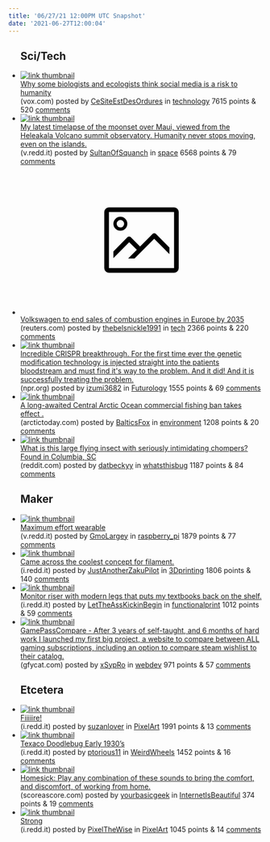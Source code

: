 ```yaml
---
title: '06/27/21 12:00PM UTC Snapshot'
date: '2021-06-27T12:00:04'
---
```

<ul>
<h2>Sci/Tech</h2>

<li><a href='https://www.vox.com/recode/2021/6/26/22550981/carl-bergstrom-joe-bak-coleman-biologists-ecologists-social-media-risk-humanity-research-academics'><img src='https://b.thumbs.redditmedia.com/BvSl3KoF9FJxZ9xPKda7odh0VDy1RUctd5SOY5TFPWQ.jpg' alt='link thumbnail'></a><div><div class='linkTitle'><a href='https://www.vox.com/recode/2021/6/26/22550981/carl-bergstrom-joe-bak-coleman-biologists-ecologists-social-media-risk-humanity-research-academics'>Why some biologists and ecologists think social media is a risk to humanity</a></div>(vox.com) posted by <a href='https://www.reddit.com/user/CeSiteEstDesOrdures'>CeSiteEstDesOrdures</a> in <a href='https://www.reddit.com/r/technology'>technology</a> 7615 points & 520 <a href='https://www.reddit.com/r/technology/comments/o8nfee/why_some_biologists_and_ecologists_think_social/'>comments</a></div></li>

<li><a href='https://v.redd.it/mdcjv9vyap771'><img src='https://a.thumbs.redditmedia.com/G762DC7pak33DTGkjhq3mLV33YEgdqW713T5mi2wOU0.jpg' alt='link thumbnail'></a><div><div class='linkTitle'><a href='https://v.redd.it/mdcjv9vyap771'>My latest timelapse of the moonset over Maui, viewed from the Heleakala Volcano summit observatory. Humanity never stops moving, even on the islands.</a></div>(v.redd.it) posted by <a href='https://www.reddit.com/user/SultanOfSquanch'>SultanOfSquanch</a> in <a href='https://www.reddit.com/r/space'>space</a> 6568 points & 79 <a href='https://www.reddit.com/r/space/comments/o8md1m/my_latest_timelapse_of_the_moonset_over_maui/'>comments</a></div></li>

<li><a href='https://www.reuters.com/business/sustainable-business/vw-end-sales-combustion-engines-europe-by-2035-2021-06-26/'><svg version='1.1' viewBox='-34 -14 104 64' preserveAspectRatio='xMidYMid meet' xmlns='http://www.w3.org/2000/svg' xmlns:xlink='http://www.w3.org/1999/xlink'>
    <title>link thumbnail</title>
    <path d='M32,4H4A2,2,0,0,0,2,6V30a2,2,0,0,0,2,2H32a2,2,0,0,0,2-2V6A2,2,0,0,0,32,4ZM4,30V6H32V30Z'></path>
    <path d='M8.92,14a3,3,0,1,0-3-3A3,3,0,0,0,8.92,14Zm0-4.6A1.6,1.6,0,1,1,7.33,11,1.6,1.6,0,0,1,8.92,9.41Z'></path>
    <path d='M22.78,15.37l-5.4,5.4-4-4a1,1,0,0,0-1.41,0L5.92,22.9v2.83l6.79-6.79L16,22.18l-3.75,3.75H15l8.45-8.45L30,24V21.18l-5.81-5.81A1,1,0,0,0,22.78,15.37Z'></path>
    </svg></a><div><div class='linkTitle'><a href='https://www.reuters.com/business/sustainable-business/vw-end-sales-combustion-engines-europe-by-2035-2021-06-26/'>Volkswagen to end sales of combustion engines in Europe by 2035</a></div>(reuters.com) posted by <a href='https://www.reddit.com/user/thebelsnickle1991'>thebelsnickle1991</a> in <a href='https://www.reddit.com/r/tech'>tech</a> 2366 points & 220 <a href='https://www.reddit.com/r/tech/comments/o8gjoa/volkswagen_to_end_sales_of_combustion_engines_in/'>comments</a></div></li>

<li><a href='https://www.npr.org/sections/health-shots/2021/06/26/1009817539/he-inherited-a-devastating-disease-a-crispr-gene-editing-breakthrough-stopped-it'><img src='https://b.thumbs.redditmedia.com/HWGHt_fvz31zQgMbPaiARZcNLxrVhydya9DNxCKizeQ.jpg' alt='link thumbnail'></a><div><div class='linkTitle'><a href='https://www.npr.org/sections/health-shots/2021/06/26/1009817539/he-inherited-a-devastating-disease-a-crispr-gene-editing-breakthrough-stopped-it'>Incredible CRISPR breakthrough. For the first time ever the genetic modification technology is injected straight into the patients bloodstream and must find it's way to the problem. And it did! And it is successfully treating the problem.</a></div>(npr.org) posted by <a href='https://www.reddit.com/user/izumi3682'>izumi3682</a> in <a href='https://www.reddit.com/r/Futurology'>Futurology</a> 1555 points & 69 <a href='https://www.reddit.com/r/Futurology/comments/o8frxr/incredible_crispr_breakthrough_for_the_first_time/'>comments</a></div></li>

<li><a href='https://www.arctictoday.com/a-long-awaited-central-arctic-ocean-commercial-fishing-ban-takes-effect/'><img src='https://b.thumbs.redditmedia.com/65FCqVr4eGan2fuui7F-5Dx6_BDklxlWUztY45JLy8k.jpg' alt='link thumbnail'></a><div><div class='linkTitle'><a href='https://www.arctictoday.com/a-long-awaited-central-arctic-ocean-commercial-fishing-ban-takes-effect/'>A long-awaited Central Arctic Ocean commercial fishing ban takes effect .</a></div>(arctictoday.com) posted by <a href='https://www.reddit.com/user/BalticsFox'>BalticsFox</a> in <a href='https://www.reddit.com/r/environment'>environment</a> 1208 points & 20 <a href='https://www.reddit.com/r/environment/comments/o8h5o1/a_longawaited_central_arctic_ocean_commercial/'>comments</a></div></li>

<li><a href='https://www.reddit.com/gallery/o8epap'><img src='https://b.thumbs.redditmedia.com/L2ni-8G66maJshuZZS7cPr9DQqR2UA8O_Y2wnPDz8xo.jpg' alt='link thumbnail'></a><div><div class='linkTitle'><a href='https://www.reddit.com/gallery/o8epap'>What is this large flying insect with seriously intimidating chompers? Found in Columbia, SC</a></div>(reddit.com) posted by <a href='https://www.reddit.com/user/datbeckyy'>datbeckyy</a> in <a href='https://www.reddit.com/r/whatsthisbug'>whatsthisbug</a> 1187 points & 84 <a href='https://www.reddit.com/r/whatsthisbug/comments/o8epap/what_is_this_large_flying_insect_with_seriously/'>comments</a></div></li>

<h2>Maker</h2>

<li><a href='https://v.redd.it/7h50o7ul2m771'><img src='https://b.thumbs.redditmedia.com/WCmXooaaTdcFTcq-VmtYEHtGaTQ0Zh6flLSlfEucYxo.jpg' alt='link thumbnail'></a><div><div class='linkTitle'><a href='https://v.redd.it/7h50o7ul2m771'>Maximum effort wearable</a></div>(v.redd.it) posted by <a href='https://www.reddit.com/user/GmoLargey'>GmoLargey</a> in <a href='https://www.reddit.com/r/raspberry_pi'>raspberry_pi</a> 1879 points & 77 <a href='https://www.reddit.com/r/raspberry_pi/comments/o8ap1r/maximum_effort_wearable/'>comments</a></div></li>

<li><a href='https://i.redd.it/omdtq5y8hm771.jpg'><img src='https://a.thumbs.redditmedia.com/U-YBydILZ5MC4oEgt6GusFFcKLffansazRwXyh-e-98.jpg' alt='link thumbnail'></a><div><div class='linkTitle'><a href='https://i.redd.it/omdtq5y8hm771.jpg'>Came across the coolest concept for filament.</a></div>(i.redd.it) posted by <a href='https://www.reddit.com/user/JustAnotherZakuPilot'>JustAnotherZakuPilot</a> in <a href='https://www.reddit.com/r/3Dprinting'>3Dprinting</a> 1806 points & 140 <a href='https://www.reddit.com/r/3Dprinting/comments/o8c4d8/came_across_the_coolest_concept_for_filament/'>comments</a></div></li>

<li><a href='https://i.redd.it/loyv8j0nvm771.jpg'><img src='https://b.thumbs.redditmedia.com/R8T1mxBTRFm4Zb2zgBL8YsdjWry_3DzPHStefivSBVw.jpg' alt='link thumbnail'></a><div><div class='linkTitle'><a href='https://i.redd.it/loyv8j0nvm771.jpg'>Monitor riser with modern legs that puts my textbooks back on the shelf.</a></div>(i.redd.it) posted by <a href='https://www.reddit.com/user/LetTheAssKickinBegin'>LetTheAssKickinBegin</a> in <a href='https://www.reddit.com/r/functionalprint'>functionalprint</a> 1012 points & 59 <a href='https://www.reddit.com/r/functionalprint/comments/o8dmsy/monitor_riser_with_modern_legs_that_puts_my/'>comments</a></div></li>

<li><a href='https://gfycat.com/unfortunatedrearyafricanrockpython'><img src='https://b.thumbs.redditmedia.com/cKaqZyro5Gu-nQ8QFX1D7xN4YDX9kelN8EtHUfMj1XQ.jpg' alt='link thumbnail'></a><div><div class='linkTitle'><a href='https://gfycat.com/unfortunatedrearyafricanrockpython'>GamePassCompare - After 3 years of self-taught, and 6 months of hard work I launched my first big project, a website to compare between ALL gaming subscriptions, including an option to compare steam wishlist to their catalog.</a></div>(gfycat.com) posted by <a href='https://www.reddit.com/user/xSypRo'>xSypRo</a> in <a href='https://www.reddit.com/r/webdev'>webdev</a> 971 points & 57 <a href='https://www.reddit.com/r/webdev/comments/o8a6su/gamepasscompare_after_3_years_of_selftaught_and_6/'>comments</a></div></li>

<h2>Etcetera</h2>

<li><a href='https://i.redd.it/fkvs8wre0p771.gif'><img src='https://b.thumbs.redditmedia.com/A56PZp-lHBIW_UxO9hsqt4dKsYGq21yyDHK_ssyXmkM.jpg' alt='link thumbnail'></a><div><div class='linkTitle'><a href='https://i.redd.it/fkvs8wre0p771.gif'>Fiiiiire!</a></div>(i.redd.it) posted by <a href='https://www.reddit.com/user/suzanlover'>suzanlover</a> in <a href='https://www.reddit.com/r/PixelArt'>PixelArt</a> 1991 points & 13 <a href='https://www.reddit.com/r/PixelArt/comments/o8lc3p/fiiiiire/'>comments</a></div></li>

<li><a href='https://i.redd.it/twdwc1i5do771.jpg'><img src='https://b.thumbs.redditmedia.com/IiyM80rl40i-jmaniN1Jjq5ZosATyTni1WA_trYvkDY.jpg' alt='link thumbnail'></a><div><div class='linkTitle'><a href='https://i.redd.it/twdwc1i5do771.jpg'>Texaco Doodlebug Early 1930’s</a></div>(i.redd.it) posted by <a href='https://www.reddit.com/user/ptorious11'>ptorious11</a> in <a href='https://www.reddit.com/r/WeirdWheels'>WeirdWheels</a> 1452 points & 16 <a href='https://www.reddit.com/r/WeirdWheels/comments/o8j2gv/texaco_doodlebug_early_1930s/'>comments</a></div></li>

<li><a href='https://scoreascore.com/homesick'><img src='https://b.thumbs.redditmedia.com/EbvOUat_b93CjiW-vFR4baXpsHzmRBHvtA8M02pcFZw.jpg' alt='link thumbnail'></a><div><div class='linkTitle'><a href='https://scoreascore.com/homesick'>Homesick: Play any combination of these sounds to bring the comfort, and discomfort, of working from home.</a></div>(scoreascore.com) posted by <a href='https://www.reddit.com/user/yourbasicgeek'>yourbasicgeek</a> in <a href='https://www.reddit.com/r/InternetIsBeautiful'>InternetIsBeautiful</a> 374 points & 19 <a href='https://www.reddit.com/r/InternetIsBeautiful/comments/o8jlsq/homesick_play_any_combination_of_these_sounds_to/'>comments</a></div></li>

<li><a href='https://i.redd.it/9857pxiy6o771.gif'><img src='https://a.thumbs.redditmedia.com/Jb1EvvWW5UjSlaf5KHNWGgsonZJdnY3vsyA0KbwdxC0.jpg' alt='link thumbnail'></a><div><div class='linkTitle'><a href='https://i.redd.it/9857pxiy6o771.gif'>Strong</a></div>(i.redd.it) posted by <a href='https://www.reddit.com/user/PixelTheWise'>PixelTheWise</a> in <a href='https://www.reddit.com/r/PixelArt'>PixelArt</a> 1045 points & 14 <a href='https://www.reddit.com/r/PixelArt/comments/o8igr0/strong/'>comments</a></div></li>

</ul>
